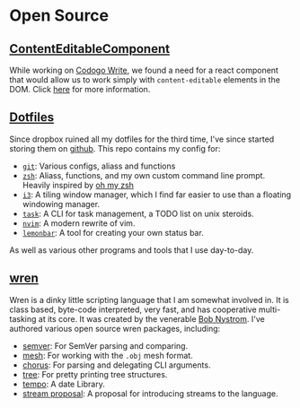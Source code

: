 # Open Source

## [ContentEditableComponent][ce]
While working on [Codogo Write][codogoWrite], we found a need for a react component that would allow us to work simply with `content-editable` elements in the DOM. Click [here](/open-source/content-editable-component/) for more information.

## [Dotfiles][dotfiles]
Since dropbox ruined all my dotfiles for the third time, I've since started storing them on [github][dotfiles]. This repo contains my config for:

+ [`git`][git]: Various configs, aliass and functions
+ [`zsh`][zsh]: Aliass, functions, and my own custom command line prompt. Heavily inspired by [oh my zsh][omz]
+ [`i3`][i3]: A tiling window manager, which I find far easier to use than a floating windowing manager.
+ [`task`][task]: A CLI for task management, a TODO list on unix steroids.
+ [`nvim`][nvim]: A modern rewrite of vim.
+ [`lemonbar`][lemonbar]: A tool for creating your own status bar.

As well as various other programs and tools that I use day-to-day.

## [wren][wren]
Wren is a dinky little scripting language that I am somewhat involved in. It is class based, byte-code interpreted, very fast, and has cooperative multi-tasking at its core. It was created by the venerable [Bob Nystrom][bob]. I've authored various open source wren packages, including:

+ [semver][wrenSemver]: For SemVer parsing and comparing.
+ [mesh][wrenMesh]: For working with the `.obj` mesh format.
+ [chorus][wrenChorus]: For parsing and delegating CLI arguments.
+ [tree][wrenTree]: For pretty printing tree structures.
+ [tempo][wrenTempo]: A date Library.
+ [stream proposal][wrenStreamProposal]: A proposal for introducing streams to the language.

[ce]: https://www.npmjs.com/package/content-editable-component
[codogoWrite]: https://write.codogo.io

[dotfiles]: https://github.com/CodogoFreddie/dotfiles
[git]: https://git-scm.com/A
[zsh]: http://www.zsh.org/
[omz]: http://ohmyz.sh/
[i3]: https://i3wm.org/
[task]: https://taskwarrior.org
[nvim]: https://neovim.io/
[lemonbar]: https://github.com/LemonBoy/bar

[wren]: http://wren.io
[bob]: http://journal.stuffwithstuff.com/
[wrenMesh]: https://github.com/CodogoFreddie/wren-mesh
[wrenVector]: https://github.com/CodogoFreddie/wren-vector
[wrenStreamProposal]: https://github.com/CodogoFreddie/wren-stream-proposal
[wrenChorus]: https://github.com/CodogoFreddie/wren-chorus
[wrenTree]: https://github.com/CodogoFreddie/wren-tree
[wrenDeleggate]: https://github.com/CodogoFreddie/wren-deleggate
[wrenTempo]: https://github.com/CodogoFreddie/wren-tempo
[wrenSemver]: https://github.com/CodogoFreddie/wren-semver
